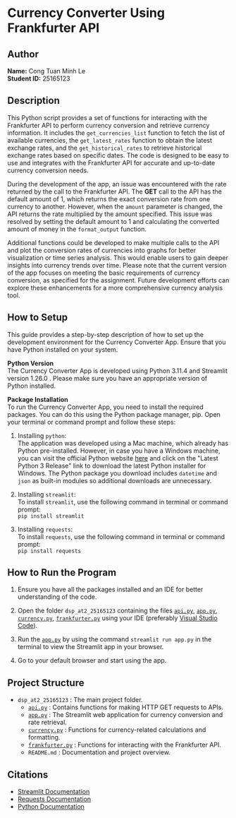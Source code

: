 # Currency Converter Using Frankfurter API

## Author
**Name:** Cong Tuan Minh Le  
**Student ID:** 25165123

## Description
This Python script provides a set of functions for interacting with the Frankfurter API to perform currency conversion and retrieve currency information. It includes the `get_currencies_list` function to fetch the list of available currencies, the `get_latest_rates` function to obtain the latest exchange rates, and the `get_historical_rates` to retrieve historical exchange rates based on specific dates. The code is designed to be easy to use and integrates with the Frankfurter API for accurate and up-to-date currency conversion needs.

During the development of the app, an issue was encountered with the rate returned by the call to the Frankfurter API. The **GET** call to the API has the default amount of 1, which returns the exact conversion rate from one currency to another. However, when the `amount` parameter is changed, the API returns the rate multiplied by the amount specified. This issue was resolved by setting the default amount to 1 and calculating the converted amount of money in the `format_output` function.

Additional functions could be developed to make multiple calls to the API and plot the conversion rates of currencies into graphs for better visualization or time series analysis. This would enable users to gain deeper insights into currency trends over time.
Please note that the current version of the app focuses on meeting the basic requirements of currency conversion, as specified for the assignment. Future development efforts can explore these enhancements for a more comprehensive currency analysis tool.



## How to Setup
This guide provides a step-by-step description of how to set up the development environment for the Currency Converter App. Ensure that you have Python installed on your system.

**Python Version**  
The Currency Converter App is developed using Python 3.11.4 and Streamlit version 1.26.0 . Please make sure you have an appropriate version of Python installed.

**Package Installation**  
To run the Currency Converter App, you need to install the required packages. You can do this using the Python package manager, pip. Open your terminal or command prompt and follow these steps:

1. Installing `python`:  
The application was developed using a Mac machine, which already has Python pre-installed. However, in case you have a Windows machine, you can visit the official Python website [here](https://www.python.org/downloads/windows/) and click on the "Latest Python 3 Release" link to download the latest Python installer for Windows. The Python package you download includes `datetime` and `json` as built-in modules so additional downloads are unnecessary.

2. Installing `streamlit`:  
To install `streamlit`, use the following command in terminal or command prompt:  
`pip install streamlit`

3. Installing `requests`:  
To install `requests`, use the following command in terminal or command prompt:  
`pip install requests`

## How to Run the Program
1. Ensure you have all the packages installed and an IDE for better understanding of the code.

2. Open the folder `dsp_at2_25165123` containing the files [`api.py`](api.py), [`app.py`](app.py), [`currency.py`](currency.py), [`frankfurter.py`](frankfurter.py) using your IDE (preferably [Visual Studio Code](https://code.visualstudio.com/download)).

3. Run the [`app.py`](app.py) by using the command `streamlit run app.py` in the terminal to view the Streamlit app in your browser.

3. Go to your default browser and start using the app.
## Project Structure
- `dsp_at2_25165123` : The main project folder.
    - [`api.py`](api.py) : Contains functions for making HTTP GET requests to APIs.
    - [`app.py`](app.py) : The Streamlit web application for currency conversion and rate retrieval.
    - [`currency.py`](currency.py) : Functions for currency-related calculations and formatting.
    - [`frankfurter.py`](frankfurter.py) : Functions for interacting with the Frankfurter API.
    - `README.md` : Documentation and project overview.

## Citations
- [Streamlit Documentation](https://docs.streamlit.io)
- [Requests Documentation](https://requests.readthedocs.io)
- [Python Documentation](https://docs.python.org/3/)

